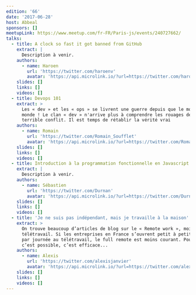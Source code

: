 ```yaml
---
edition: '66'
date: '2017-06-28'
host: Abbeal
sponsors: []
meetupLink: https://www.meetup.com/fr-FR/Paris-js/events/240727662/
talks:
  - title: A clock so fast it got banned from GitHub
    extract: |
      Description à venir.
    authors:
      - name: Haroen
        url: 'https://twitter.com/haroenv'
        avatar: 'https://api.microlink.io/?url=https://twitter.com/haroenv&embed=image.url'
    slides: []
    links: []
    videos: []
  - title: Devops 101
    extract: >
      Les « dev » et les « ops » se livrent une guerre depuis que le monde est
      monde ! Le clan « dev » n'arrive plus à comprendre les rouages de ce
      terrible conflit. Il est temps de rétablir la vérité vrai
    authors:
      - name: Romain
        url: 'https://twitter.com/Romain_Soufflet'
        avatar: 'https://api.microlink.io/?url=https://twitter.com/Romain_Soufflet&embed=image.url'
    slides: []
    links: []
    videos: []
  - title: Introduction à la programmation fonctionnelle en Javascript
    extract: |
      Description à venir.
    authors:
      - name: Sébastien
        url: 'https://twitter.com/Durnan'
        avatar: 'https://api.microlink.io/?url=https://twitter.com/Durnan&embed=image.url'
    slides: []
    links: []
    videos: []
  - title: 'Je ne suis pas indépendant, mais je travaille à la maison'
    extract: >
      On trouve beaucoup d’articles de blog sur le « Remote work », moins sur le
      télétravail. Si les entreprises en France s’ouvrent petit à petit, journée
      par journée au télétravail, le full remote est moins courant. Pourtant,
      c’est possible, c’est efficace...
    authors:
      - name: Alexis
        url: 'https://twitter.com/alexisjanvier'
        avatar: 'https://api.microlink.io/?url=https://twitter.com/alexisjanvier&embed=image.url'
    slides: []
    links: []
    videos: []
---
```

